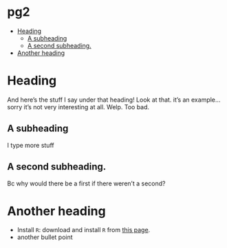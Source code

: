 pg2
================

  - [Heading](#heading)
      - [A subheading](#a-subheading)
      - [A second subheading.](#a-second-subheading.)
  - [Another heading](#another-heading)

# Heading

And here’s the stuff I say under that heading\! Look at that. it’s an
example… sorry it’s not very interesting at all. Welp. Too bad.

## A subheading

I type more stuff

## A second subheading.

Bc why would there be a first if there weren’t a second?

# Another heading

  - Install `R`: download and install `R` from [this
    page](https://cran.r-project.org/).
  - another bullet point

